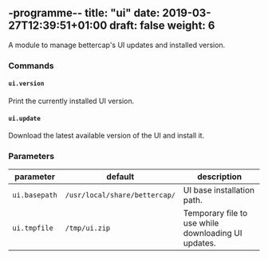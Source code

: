 -programme--
title: "ui"
date: 2019-03-27T12:39:51+01:00
draft: false
weight: 6
---

A module to manage bettercap's UI updates and installed version.

### Commands

#### `ui.version` 

Print the currently installed UI version.

#### `ui.update`

Download the latest available version of the UI and install it.

### Parameters

| parameter | default | description |
|-----------|---------|-------------|
| `ui.basepath` | `/usr/local/share/bettercap/` | UI base installation path. |
| `ui.tmpfile` | `/tmp/ui.zip` | Temporary file to use while downloading UI updates. |
